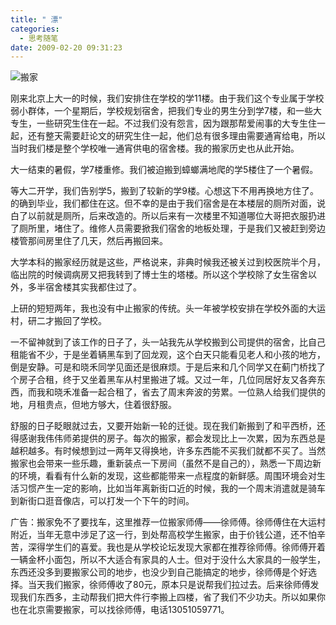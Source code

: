 ```yaml
---
title: " 漂"
categories:
  - 思考随笔
date: 2009-02-20 09:31:23
---
```


![搬家](../../../images/2009/02/move.jpg "搬家") 

刚来北京上大一的时候，我们安排住在学校的学11楼。由于我们这个专业属于学校弱小群体，一个星期后，学校规划宿舍，把我们专业的男生分到学7楼，和一些大专生，一些研究生住在一起。不过我们没有怨言，因为跟那帮爱闹事的大专生住一起，还有整天需要赶论文的研究生住一起，他们总有很多理由需要通宵给电，所以当时我们楼是整个学校唯一通宵供电的宿舍楼。我的搬家历史也从此开始。 

大一结束的暑假，学7楼重修。我们被迫搬到蟑螂满地爬的学5楼住了一个暑假。

等大二开学，我们告别学5，搬到了较新的学9楼。心想这下不用再换地方住了。的确到毕业，我们都住在这。但不幸的是由于我们宿舍是在本楼层的厕所对面，说白了以前就是厕所，后来改造的。所以后来有一次楼里不知道哪位大哥把衣服扔进了厕所里，堵住了。维修人员需要掀我们宿舍的地板处理，于是我们又被赶到旁边楼管那间房里住了几天，然后再搬回来。

大学本科的搬家经历就是这些，严格说来，非典时候我还被关过到校医院半个月，临出院的时候调病房又把我转到了博士生的塔楼。所以这个学校除了女生宿舍以外，多半宿舍楼其实我都住过了。 

上研的短短两年，我也没有中止搬家的传统。头一年被学校安排在学校外面的大运村，研二才搬回了学校。 

一不留神就到了该工作的日子了，头一站我先从学校搬到公司提供的宿舍，比自己租能省不少，于是坐着辆黑车到了回龙观，这个白天只能看见老人和小孩的地方，倒是安静。可是和晓禾同学见面还是很麻烦。于是后来和几个同学又在蓟门桥找了个房子合租，终于又坐着黑车从村里搬进了城。又过一年，几位同居好友又各奔东西，而我和晓禾准备一起合租了，省去了周末奔波的劳累。一位熟人给我们提供的地，月租贵点，但地方够大，住着很舒服。 

舒服的日子眨眼就过去，又要开始新一轮的迁徙。现在我们新搬到了和平西桥，还得感谢我伟伟师弟提供的房子。每次的搬家，都会发现比上一次累，因为东西总是越积越多。有时候想到过一两年又得换地，许多东西能不买我们就都不买了。当然搬家也会带来一些乐趣，重新装点一下房间（虽然不是自己的），熟悉一下周边新的环境，看看有什么新的发现，这些都能带来一点程度的新鲜感。周围环境会对生活习惯产生一定的影响，比如当年离新街口近的时候，我的一个周末消遣就是骑车到新街口逛音像店，可以打发一个下午的时间。 

广告：搬家免不了要找车，这里推荐一位搬家师傅——徐师傅。徐师傅住在大运村附近，当年无意中涉足了这一行，到处帮高校学生搬家，由于价钱公道，还不怕辛苦，深得学生们的喜爱。我也是从学校论坛发现大家都在推荐徐师傅。徐师傅开着一辆金杯小面包，所以不大适合有家具的人士。但对于没什么大家具的一般学生，东西还没多到要搬家公司的地步，也没少到自己能搞定的地步，徐师傅是个好选择。当天我们搬家，徐师傅收了80元，原本只是说帮我们拉过去。后来徐师傅发现我们东西多，主动帮我们把大件行李搬上四楼，省了我们不少功夫。所以如果你也在北京需要搬家，可以找徐师傅，电话13051059771。